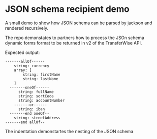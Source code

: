 # JSON schema recipient demo
A small demo to show how JSON schema can be parsed by jackson and rendered recursively.

The repo demonstates to partners how to process the JSOn schema dynamic forms format to be returned in v2 of the TransferWise API.

Expected output:
```
-------allOf------
    string: currency
    array: [
        string: firstName
        string: lastName
    ]
  -------oneOf------
      string: fullName
      string: sortCode
      string: accountNumber
    -------or------
      string: iban
  -------end oneOf--
    string: streetAddress
-------end allOf--
```

The indentation demonstartes the nesting of the JSON schema
